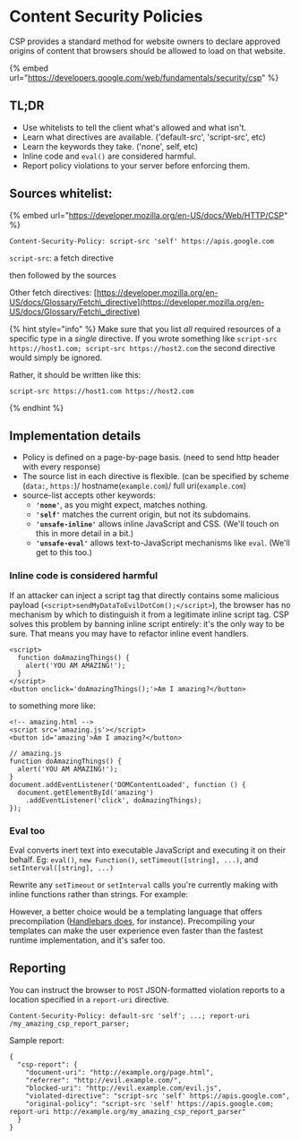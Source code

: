 # Content Security Policies

CSP provides a standard method for website owners to declare approved origins of content that browsers should be allowed to load on that website.

{% embed url="https://developers.google.com/web/fundamentals/security/csp" %}



## TL;DR

* Use whitelists to tell the client what's allowed and what isn't.
* Learn what directives are available. ('default-src', 'script-src', etc)
* Learn the keywords they take. ('none', self, etc)
* Inline code and `eval()` are considered harmful.
* Report policy violations to your server before enforcing them.



## Sources whitelist:

{% embed url="https://developer.mozilla.org/en-US/docs/Web/HTTP/CSP" %}

```
Content-Security-Policy: script-src 'self' https://apis.google.com
```

`script-src`: a fetch directive

then followed by the sources&#x20;

Other fetch directives: [https://developer.mozilla.org/en-US/docs/Glossary/Fetch\_directive](https://developer.mozilla.org/en-US/docs/Glossary/Fetch\_directive)

{% hint style="info" %}
Make sure that you list _all_ required resources of a specific type in a _single_ directive. If you wrote something like `script-src https://host1.com; script-src https://host2.com` the second directive would simply be ignored.



Rather, it should be written like this:

```
script-src https://host1.com https://host2.com
```
{% endhint %}



## Implementation details

* Policy is defined on a page-by-page basis. (need to send http header with every response)
* The source list in each directive is flexible. (can be specified by scheme (`data:`, `https:`)/ hostname(`example.com`)/ full uri(`example.com`)
* source-list accepts other keywords:&#x20;
  * **`'none'`**, as you might expect, matches nothing.
  * **`'self'`** matches the current origin, but not its subdomains.
  * **`'unsafe-inline'`** allows inline JavaScript and CSS. (We'll touch on this in more detail in a bit.)
  * **`'unsafe-eval'`** allows text-to-JavaScript mechanisms like `eval`. (We'll get to this too.)

### Inline code is considered harmful <a href="inline_code_is_considered_harmful" id="inline_code_is_considered_harmful"></a>

If an attacker can inject a script tag that directly contains some malicious payload (`<script>sendMyDataToEvilDotCom();</script>`), the browser has no mechanism by which to distinguish it from a legitimate inline script tag. CSP solves this problem by banning inline script entirely: it's the only way to be sure. That means you may have to refactor inline event handlers.

```
<script>
  function doAmazingThings() {
    alert('YOU AM AMAZING!');
  }
</script>
<button onclick='doAmazingThings();'>Am I amazing?</button>
```

to something more like:

```
<!-- amazing.html -->
<script src='amazing.js'></script>
<button id='amazing'>Am I amazing?</button>
```

```
// amazing.js
function doAmazingThings() {
  alert('YOU AM AMAZING!');
}
document.addEventListener('DOMContentLoaded', function () {
  document.getElementById('amazing')
    .addEventListener('click', doAmazingThings);
});
```

### Eval too

Eval converts  inert text into executable JavaScript and executing it on their behalf. Eg: `eval()`, `new Function()`, `setTimeout([string], ...)`, and `setInterval([string], ...)`

Rewrite any `setTimeout` or `setInterval` calls you're currently making with inline functions rather than strings. For example:

However, a better choice would be a templating language that offers precompilation ([Handlebars does](http://handlebarsjs.com/precompilation.html), for instance). Precompiling your templates can make the user experience even faster than the fastest runtime implementation, and it's safer too.

## Reporting

You can instruct the browser to `POST` JSON-formatted violation reports to a location specified in a `report-uri` directive.

```
Content-Security-Policy: default-src 'self'; ...; report-uri /my_amazing_csp_report_parser;
```

Sample report:

```
{
  "csp-report": {
    "document-uri": "http://example.org/page.html",
    "referrer": "http://evil.example.com/",
    "blocked-uri": "http://evil.example.com/evil.js",
    "violated-directive": "script-src 'self' https://apis.google.com",
    "original-policy": "script-src 'self' https://apis.google.com; report-uri http://example.org/my_amazing_csp_report_parser"
  }
}
```
